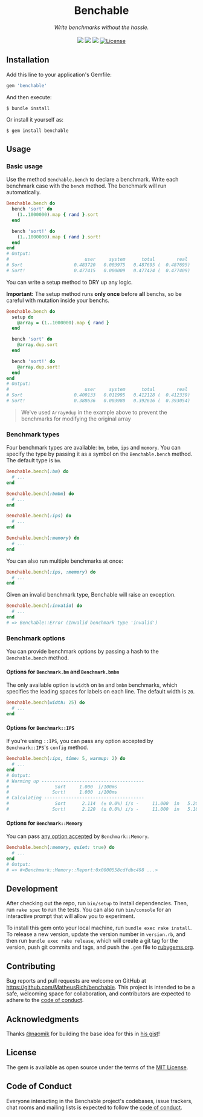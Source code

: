 <p align="center">
  <h1 align="center">Benchable</h1>

  <p align="center">
    <i>Write benchmarks without the hassle.</i>
    <br>
    <br>
    <img src="https://img.shields.io/gem/v/benchable">
    <img src="https://img.shields.io/gem/dt/benchable">
    <img src="https://github.com/MatheusRich/benchable/workflows/Ruby/badge.svg">
    <a href="https://github.com/MatheusRich/benchable/blob/master/LICENSE">
      <img src="https://img.shields.io/github/license/MatheusRich/benchable.svg" alt="License">
    </a>
  </p>
</p>

## Installation

Add this line to your application's Gemfile:

```ruby
gem 'benchable'
```

And then execute:

    $ bundle install

Or install it yourself as:

    $ gem install benchable

## Usage

### Basic usage

Use the method `Benchable.bench` to declare a benchmark. Write each benchmark case with the `bench` method. The benchmark will run automatically.

```ruby
Benchable.bench do
  bench 'sort' do
    (1..1000000).map { rand }.sort
  end

  bench 'sort!' do
    (1..1000000).map { rand }.sort!
  end
end
# Output:
#                            user     system      total        real
# Sort                   0.483720   0.003975   0.487695 (  0.487695)
# Sort!                  0.477415   0.000009   0.477424 (  0.477409)
```

You can write a setup method to DRY up any logic.

**Important:** The setup method runs **only once** before **all** benchs, so be careful with mutation inside your benchs.

```ruby
Benchable.bench do
  setup do
    @array = (1..1000000).map { rand }
  end

  bench 'sort' do
    @array.dup.sort
  end

  bench 'sort!' do
    @array.dup.sort!
  end
end
# Output:
#                            user     system      total        real
# Sort                   0.400133   0.011995   0.412128 (  0.412339)
# Sort!                  0.388636   0.003980   0.392616 (  0.393054)
```

> We've used `Array#dup` in the example above to prevent the benchmarks for modifying the original array

### Benchmark types

Four benchmark types are available: `bm`, `bmbm`, `ips` and `memory`. You can specify the type by passing it as a symbol on the `Benchable.bench` method. The default type is `bm`.

```ruby
Benchable.bench(:bm) do
  # ...
end

Benchable.bench(:bmbm) do
  # ...
end

Benchable.bench(:ips) do
  # ...
end

Benchable.bench(:memory) do
  # ...
end
```

You can also run multiple benchmarks at once:

```ruby
Benchable.bench(:ips, :memory) do
  # ...
end
```

Given an invalid benchmark type, Benchable will raise an exception.

```ruby
Benchable.bench(:invalid) do
  # ...
end
# => Benchable::Error (Invalid benchmark type 'invalid')
```

### Benchmark options

You can provide benchmark options by passing a hash to the `Benchable.bench` method.

#### Options for `Benchmark.bm` and `Benchmark.bmbm`

The only available option is `width` on `bm` and `bmbm` benchmarks, which specifies the leading spaces for labels on each line. The default width is `20`.

```ruby
Benchable.bench(width: 25) do
  # ...
end
```

#### Options for `Benchmark::IPS`

If you're using `::IPS`, you can pass any option accepted by `Benchmark::IPS`'s `config` method.

```ruby
Benchable.bench(:ips, time: 5, warmup: 2) do
  # ...
end
# Output:
# Warming up --------------------------------------
#                 Sort     1.000  i/100ms
#                Sort!     1.000  i/100ms
# Calculating -------------------------------------
#                 Sort      2.114  (± 0.0%) i/s -     11.000  in   5.205127s
#                Sort!      2.120  (± 0.0%) i/s -     11.000  in   5.189772s
```

#### Options for `Benchmark::Memory`

You can pass [any option accepted](https://github.com/michaelherold/benchmark-memory#options) by `Benchmark::Memory`.

```ruby
Benchable.bench(:memory, quiet: true) do
  # ...
end
# Output:
# => #<Benchmark::Memory::Report:0x0000558cdfdbc498 ...>

```

## Development

After checking out the repo, run `bin/setup` to install dependencies. Then, run `rake spec` to run the tests. You can also run `bin/console` for an interactive prompt that will allow you to experiment.

To install this gem onto your local machine, run `bundle exec rake install`. To release a new version, update the version number in `version.rb`, and then run `bundle exec rake release`, which will create a git tag for the version, push git commits and tags, and push the `.gem` file to [rubygems.org](https://rubygems.org).

## Contributing

Bug reports and pull requests are welcome on GitHub at https://github.com/MatheusRich/benchable. This project is intended to be a safe, welcoming space for collaboration, and contributors are expected to adhere to the [code of conduct](https://github.com/MatheusRich/benchable/blob/master/CODE_OF_CONDUCT.md).

## Acknowledgments

Thanks [@naomik](https://github.com/naomik) for building the base idea for this in [his gist](https://gist.github.com/naomik/6012505)!

## License

The gem is available as open source under the terms of the [MIT License](https://opensource.org/licenses/MIT).

## Code of Conduct

Everyone interacting in the Benchable project's codebases, issue trackers, chat rooms and mailing lists is expected to follow the [code of conduct](https://github.com/MatheusRich/benchable/blob/master/CODE_OF_CONDUCT.md).
